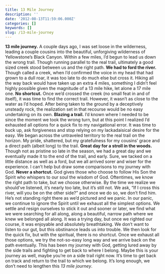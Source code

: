 ```yaml
---
title: 13 Mile Journey
description: ''
date: '2012-08-13T11:59:06.000Z'
categories: []
keywords: []
slug: /13-mile-journey
---
```

**13 mile journey.** A couple days ago, I was set loose in the wilderness, leading a couple cousins into the beautiful, unforgiving wilderness of Yellowstone’s Black Canyon. Within a few miles, I’d begun to lead us down the wrong trail. Though running parallel to the real trail, ultimately a good sized creek stood between us and the right path.
**We had to ford the river.** Though called a creek, when I’d confirmed the voice in my head that had grown to a dull roar, it was too late to do much else but cross it. Hiking all the way back would have taken up an extra 4 miles, something I didn’t feel highly possible given the magnitude of a 13 mile hike, let alone a 17 mile one.
**No shortcut.** Once we’d crossed the creek (no small feat in and of itself), it was time to find the correct trail. However, it wasn’t as close to the water as I’d hoped. After being taken to the ground by a deceptively unsteady rock, the realization set in that recourse would be no easy undertaking on its own.
**Blazing a trail.** I’d known where I needed to be since the moment we took the wrong turn, but at this point I realized I’d exhausted all options for a quick fix to my navigational error. It was time to buck up, ask forgiveness and stop relying on my lackadaisical desire for the easy. We began across the untraveled territory to the real trail on the horizon. My pride, shattered, but my gratefulness for my cousins’ grace and a direct path (albeit long) to the trail.
**Great day for a stroll in the woods.** Though not as pristine so late in the season, we had a great day and we eventually made it to the end of the trail, and early. Sure, we tacked on a little distance as well as a ford, but we all arrived sorer and wiser for the experience. I can’t help but draw some comparisons to my journey with God.
**Never a shortcut.** God gives those who choose to follow His Son the Spirit who whispers to our soul the wisdom of God. Oftentimes, we know the right path to take, but we choose otherwise. By the time we realize we should’ve listened, it’s nearly too late, but it’s still not. We ask, “If I cross this river, will you be on the other side?” and once we do so, we don’t find him. He’s not standing right there as we’d pictured and we panic. In our panic, we continue to ignore the Spirit until we exhaust all the simplest options. We settle and resign ourselves to stick it out and sooner or later, we find what we were searching for all along, along a beautiful, narrow path where we knew we belonged all along.
It was a trying day, but once we righted our course, it was enjoyable and absolutely breathtaking. We don’t want to listen to our gut, but this obstinance leads us into trouble. We then look for the quick fix, but with the spiritual, there is no shortcut. Once we exhaust all those options, we try the not-so-easy long way and we arrive back on the path eventually. This has been my journey with God, getting lured away by the side trails and fighting to get back to where I belong. Maybe this is your journey as well, maybe you’re on a side trail right now. It’s time to get back on track and return to the trail to which we belong. It’s long enough, we don’t need to lengthen this _13 mile journey_.
